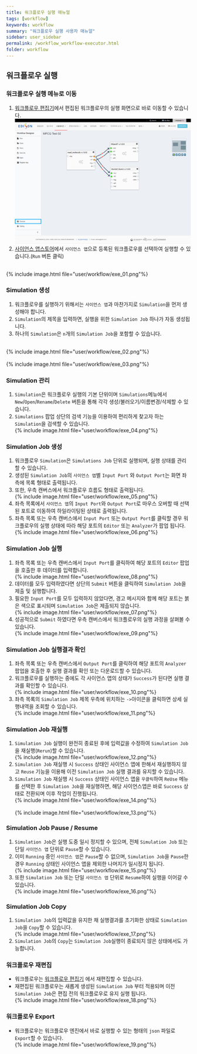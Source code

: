 ```yaml
---
title: 워크플로우 실행 매뉴얼
tags: [workflow]
keywords: workflow
summary: "워크플로우 실행 사용자 매뉴얼"
sidebar: user_sidebar
permalink: /workflow_workflow-executor.html
folder: workflow
---
```


## 워크플로우 실행

### 워크플로우 실행 메뉴로 이동

1. [워크플로우 편집기](http://www.edison.re.kr/web/portal/workflow-workbench)에서 편집된 워크플로우의 실행 화면으로 바로 이동할 수 있습니다.
<br>![capture](/images/user/workflow/designer_main_09.png "워크플로우 실행")<br>
1. [사이언스 앱스토어](http://www.edison.re.kr/web/portal/scienceappstore)에서 `사이언스 앱`으로 등록된 워크플로우를 선택하여 실행할 수 있습니다.(`Run` 버튼 클릭)    
<br>
{% include image.html file="user/workflow/exe_01.png"%}
<br>

###  Simulation 생성

1. 워크플로우를 실행하기 위해서는 `사이언스 앱`과 마찬가지로 `Simulation`을 먼저 생성해야 합니다.
1. `Simulation`의 제목을 입력하면, 실행을 위한 `Simulation Job` 하나가 자동 생성됩니다.
1. 하나의 `Simulation`은 `n`개의 `Simulation Job`을 포함할 수 있습니다.

<br>{% include image.html file="user/workflow/exe_02.png"%}<br>
<br>{% include image.html file="user/workflow/exe_03.png"%}<br>

### Simulation 관리 

1. `Simulation`은 워크플로우 실행의 기본 단위이며 `Simulations`메뉴에서 `New`/`Open`/`Rename`/`Delete` 버튼을 통해 각각 생성/불러오기/이름변경/삭제할 수 있습니다.
1. `Simulations` 팝업 상단의 검색 기능을 이용하여 편리하게 찾고자 하는 `Simulation`을 검색할 수 있습니다.
<br>{% include image.html file="user/workflow/exe_04.png"%}<br>



### Simulation Job 생성

1. 워크플로우 `Simulation`은 `Simulations Job` 단위로 실행되며, 실행 상태를 관리할 수 있습니다.
1. 생성된 `Simulation Job`의 `사이언스 앱`별 `Input Port` 와 `Output Port`는 화면 좌측에 목록 형태로 출력됩니다.
1. 또한, 우측 캔버스에서 워크플로우 흐름도 형태로 출력됩니다.
<br>{% include image.html file="user/workflow/exe_05.png"%}<br>
1. 좌측 목록에서 `사이언스 앱`의 `Input Port`와 `Output Port`로 마우스 오버할 때 선택된 포트로 이동하여 하일라이팅된 상태로 출력됩니다. 
1. 좌측 목록 또는 우측 캔버스에서 `Input Port` 또는 `Output Port`를 클릭할 경우 워크플로우의 실행 상태에 따라 해당 포트의 `Editor` 또는 `Analyzer`가 팝업 됩니다.
<br>{% include image.html file="user/workflow/exe_06.png"%}<br>

### Simulation Job 실행

1. 좌측 목록 또는 우측 캔버스에서 `Input Port`를 클릭하여 해당 포트의 `Editor` 팝업을 호출한 후 데이터를 입력합니다.
<br>{% include image.html file="user/workflow/exe_08.png"%}<br>
1. 데이터를 모두 입력하였다면 상단의 `Submit` 버튼을 클릭하여 `Simulation Job`을 제출 및 실행합니다.
1. 필요한 `Input Port`를 모두 입력하지 않았다면, 경고 메시지와 함께 해당 포트는 붉은 색으로 표시되며 `Simulation Job`은 제출되지 않습니다.
<br>{% include image.html file="user/workflow/exe_07.png"%}<br>
1. 성공적으로 `Submit` 하였다면 우측 캔버스에서 워크플로우의 실행 과정을 살펴볼 수 있습니다.
<br>{% include image.html file="user/workflow/exe_09.png"%}<br>

### Simulation Job 실행결과 확인

1. 좌측 목록 또는 우측 캔버스에서 `Output Port`를 클릭하여 해당 포트의 `Analyzer` 팝업을 호출한 후 실행 결과를 확인 또는 다운로드할 수 있습니다.
1. 워크플로우를 실행하는 중에도 각 사이언스 앱의 상태가 `Success`가 된다면 실행 결과를 확인할 수 있습니다.
<br>{% include image.html file="user/workflow/exe_10.png"%}<br>
1. 좌측 목록의 `Simulation Job` 제목 우측에 위치하는 `->`아이콘을 클릭하면 상세 실행내역을 조회할 수 있습니다.
<br>{% include image.html file="user/workflow/exe_11.png"%}<br>

### Simulation Job 재실행

1. `Simulation Job` 실행이 완전히 종료된 후에 입력값을 수정하여 `Simulation Job`을 재실행(`Rerun`)할 수 있습니다.
<br>{% include image.html file="user/workflow/exe_12.png"%}<br>
1. `Simulation Job` 재실행 시 `Success` 상태인 사이언스 앱에 한해서 재실행하지 않고 `Reuse` 기능을 이용해 이전 `Simulation Job` 실행 결과를 유지할 수 있습니다.
1. `Simulation Job` 재실행 시 `Success` 상태인 사이언스 앱을 `우클릭`하여  `ReUse` 메뉴를 선택한 후 `Simulation Job`을 재실행하면, 해당 사이언스앱은 바로 `Success` 상태로 전환되며 이후 작업이 진행됩니다.
<br>{% include image.html file="user/workflow/exe_14.png"%}<br>
<br>{% include image.html file="user/workflow/exe_13.png"%}<br>

### Simulation Job Pause / Resume

1. `Simulation Job`은 실행 도중 일시 정지할 수 있으며, 전체 `Simulation Job` 또는 단일 `사이언스 앱` 단위로 `Pause`할 수 있습니다.
1. 이미 `Running` 중인 `사이언스 앱`은 `Pause`할 수 없으며, `Simulation Job`을 `Pause`한 경우 `Running` 상태인 사이언스 앱을 제외한 나머지가 일시정지 됩니다.
<br>{% include image.html file="user/workflow/exe_15.png"%}<br>
1. 또한 `Simulation Job` 또는 단일 `사이언스 앱` 단위로 `Resume`하여 실행을 이어갈 수 있습니다.
<br>{% include image.html file="user/workflow/exe_16.png"%}<br>

### Simulation Job Copy

1. `Simulation Job`의 입력값을 유지한 채 실행결과를 초기화한 상태로 `Simulation Job`을 `Copy`할 수 있습니다.
<br>{% include image.html file="user/workflow/exe_17.png"%}<br>
1. `Simulation Job`의 `Copy`는 `Simulation Job`실행이 종료되지 않은 상태에서도 가능합니다.

### 워크플로우 재편집

- 워크플로우는 [워크플로우 편집기](/workflow_workflow-designer.html) 에서 재편집할 수 있습니다.
- 재편집된 워크플로우는 새롭게 생성된 `Simulation Job` 부터 적용되며 이전 `Simulation Job`은 편집 전의 워크플로우로 유지 실행 됩니다.
<br>{% include image.html file="user/workflow/exe_18.png"%}<br>

### 워크플로우 Export

- 워크플로우는 워크플로우 엔진에서 바로 실행할 수 있는 형태의 `json` 파일로 `Export`할 수 있습니다.
<br>{% include image.html file="user/workflow/exe_19.png"%}<br>

<br><br><br>

